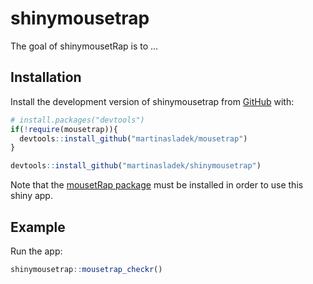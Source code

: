 
<!-- README.md is generated from README.Rmd. Please edit that file -->

# shinymousetrap

<!-- badges: start -->
<!-- badges: end -->

The goal of shinymousetRap is to …

## Installation

Install the development version of shinymousetrap from
[GitHub](https://github.com/) with:

``` r
# install.packages("devtools")
if(!require(mousetrap)){
  devtools::install_github("martinasladek/mousetrap")
}

devtools::install_github("martinasladek/shinymousetrap")
```

Note that the [mousetRap
package](https://github.com/martinasladek/mousetrap) must be installed
in order to use this shiny app.

## Example

Run the app:

``` r
shinymousetrap::mousetrap_checkr()
```
